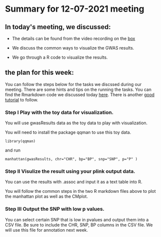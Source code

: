 # Summary for 12-07-2021 meeting

## In today's meeting, we discussed:

* The details can be found from the video recording on the [box](https://uchicago.app.box.com/folder/148831327443)

* We discuss the common ways to visualize the GWAS results.

* We go through a R code to visualize the results. 

## the plan for this week:

You can follow the steps below for the tasks we discssed during our meeting. There are some hints and tips on the running the tasks. You can find the Rmarkdown code we discussed today [here](https://ucdavis-bioinformatics-training.github.io/2021-July-Genome-Wide-Association-Studies/data_analysis/GWASvisualizations.html). There is another [good tutorial](https://www.r-graph-gallery.com/101_Manhattan_plot.html) to follow. 

### Step I Play with the toy data for visualization.

You will use gwasResults data as the toy data to play with visualization.

You will need to install the package qqman to use this toy data.

```
library(qqman)
```

and run

```
manhattan(gwasResults, chr="CHR", bp="BP", snp="SNP", p="P" )
```

### Step II Visulize the result using your plink output data.

You can use the results with .assoc and input it as a text table into R.

You will follow the common steps in the two R markdown files above to plot the manhattan plot as well as the CMplot.

### Step III Output the SNP with low p values.

You can select certain SNP that is low in pvalues and output them into a CSV file. Be sure to include the CHR, SNP, BP columns in the CSV file. We will use this file for annotation next week.